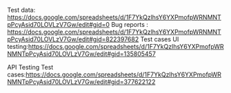 Test data: https://docs.google.com/spreadsheets/d/1F7YkQzlhsY6YXPmofpWRNMNTpPcyAsid70LOVLzV7Gw/edit#gid=0
Bug reports : https://docs.google.com/spreadsheets/d/1F7YkQzlhsY6YXPmofpWRNMNTpPcyAsid70LOVLzV7Gw/edit#gid=822397682
Test cases UI testing:https://docs.google.com/spreadsheets/d/1F7YkQzlhsY6YXPmofpWRNMNTpPcyAsid70LOVLzV7Gw/edit#gid=135805457

API Testing Test cases:https://docs.google.com/spreadsheets/d/1F7YkQzlhsY6YXPmofpWRNMNTpPcyAsid70LOVLzV7Gw/edit#gid=377622122
